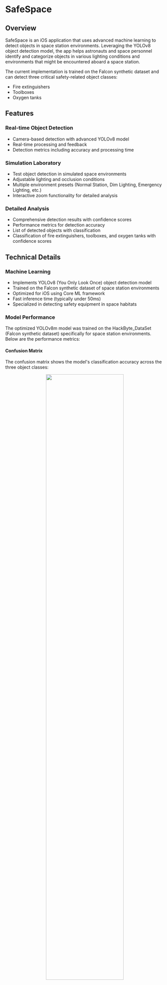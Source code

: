 # SafeSpace

## Overview
SafeSpace is an iOS application that uses advanced machine learning to detect objects in space station environments. Leveraging the YOLOv8 object detection model, the app helps astronauts and space personnel identify and categorize objects in various lighting conditions and environments that might be encountered aboard a space station.

The current implementation is trained on the Falcon synthetic dataset and can detect three critical safety-related object classes:
- Fire extinguishers
- Toolboxes
- Oxygen tanks

## Features

### Real-time Object Detection
- Camera-based detection with advanced YOLOv8 model
- Real-time processing and feedback
- Detection metrics including accuracy and processing time

### Simulation Laboratory
- Test object detection in simulated space environments
- Adjustable lighting and occlusion conditions
- Multiple environment presets (Normal Station, Dim Lighting, Emergency Lighting, etc.)
- Interactive zoom functionality for detailed analysis

### Detailed Analysis
- Comprehensive detection results with confidence scores
- Performance metrics for detection accuracy
- List of detected objects with classification
- Classification of fire extinguishers, toolboxes, and oxygen tanks with confidence scores

## Technical Details

### Machine Learning
- Implements YOLOv8 (You Only Look Once) object detection model
- Trained on the Falcon synthetic dataset of space station environments
- Optimized for iOS using Core ML framework
- Fast inference time (typically under 50ms)
- Specialized in detecting safety equipment in space habitats

### Model Performance
The optimized YOLOv8m model was trained on the HackByte_DataSet (Falcon synthetic dataset) specifically for space station environments. Below are the performance metrics:

#### Confusion Matrix
The confusion matrix shows the model's classification accuracy across the three object classes:

<div align="center">
  <img src="SafeSpace/Assets.xcassets/confusion_matrix.imageset/confusion_matrix.png" width="70%" />
</div>

#### Precision-Recall Curve
The PR curve demonstrates the balance between precision and recall across different confidence thresholds:

<div align="center">
  <img src="SafeSpace/Assets.xcassets/PR_curve.imageset/PR_curve.png" width="70%" />
</div>

#### Training Results
The results graph shows the model's performance metrics during training, including mAP (mean Average Precision), precision, and recall:

<div align="center">
  <img src="SafeSpace/Assets.xcassets/results.imageset/results.png" width="70%" />
</div>

Key performance indicators:
- mAP@50: 0.812(all classes)
- Precision: 1.00 at 0.952(all classes)
- Recall: 0.85 at 0.000(all classes)
- F1-Score: 0.810 at 0.344(all classes)

### iOS Technologies Used
- SwiftUI for modern, responsive UI
- AVFoundation for camera handling
- Core ML for on-device machine learning
- Combine for reactive state management

## Requirements
- iOS 16.0 or later
- iPhone or iPad with camera
- Xcode 14+ (for development)

## Installation
1. Clone the repository
   ```
   git clone https://github.com/yourusername/SafeSpace.git
   ```
2. Install dependencies.
   
3. Open the project in Xcode
   ```
   cd SafeSpace
   open SafeSpace.xcodeproj
   ```
4. Build and run on a physical device for full functionality

## Usage

### Detection Mode
1. Launch the app and navigate to the Detection tab
2. Grant camera permissions when prompted
3. Point the camera at objects to detect
4. Tap the capture button to analyze the current frame
5. Review detected objects and their confidence scores

### Simulation Lab
1. Navigate to the Simulation tab
2. Upload an image using the photo picker or use a previously captured image
3. Select an environment preset or adjust lighting/occlusion levels manually
4. Press "Start Simulation" to run the detection model
5. Pinch to zoom in/out on the results for detailed inspection
6. Double-tap to reset zoom level

## License
[MIT]

## Acknowledgments
- YOLOv8 developed by Ultralytics
- HackByte_DataSet (Falcon synthetic dataset) for space station environments

## Screenshots

<div align="center">
  <p float="left">
    <img src="SafeSpace/Assets.xcassets/screen1.imageset/screen1.png" width="45%" />
    <img src="SafeSpace/Assets.xcassets/screen2.imageset/screen2.png" width="45%" />
  </p>
  <p>Camera Detection Interface (left) and Simulation Lab (right)</p>

  <p float="left">
    <img src="SafeSpace/Assets.xcassets/screen3.imageset/screen3.png" width="45%" />
    <img src="SafeSpace/Assets.xcassets/screen4.imageset/screen4.png" width="45%" />
  </p>
  <p>Detection Results (left) and Object Detection Flow (right)</p>

  <p float="left">
    <img src="SafeSpace/Assets.xcassets/screen5.imageset/screen5.png" width="45%" />
    <img src="SafeSpace/Assets.xcassets/screen6.imageset/screen6.png" width="45%" />
  </p>
  <p>Simulation Workflow (left) and Additional View (right)</p>
</div> 
